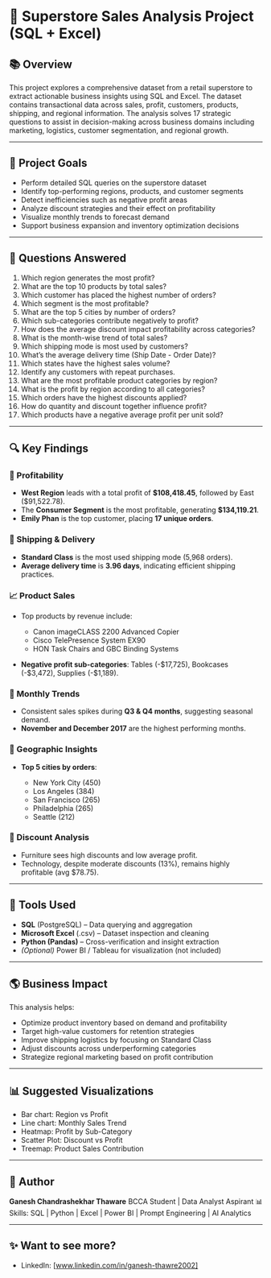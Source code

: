 # 🏣 Superstore Sales Analysis Project (SQL + Excel)

## 📚 Overview

This project explores a comprehensive dataset from a retail superstore to extract actionable business insights using SQL and Excel. 
The dataset contains transactional data across sales, profit, customers, products, shipping, and regional information. 
The analysis solves 17 strategic questions to assist in decision-making across business domains including marketing, logistics, customer segmentation, and regional growth.

---

## 📆 Project Goals

* Perform detailed SQL queries on the superstore dataset
* Identify top-performing regions, products, and customer segments
* Detect inefficiencies such as negative profit areas
* Analyze discount strategies and their effect on profitability
* Visualize monthly trends to forecast demand
* Support business expansion and inventory optimization decisions

---

## 🔎 Questions Answered

1. Which region generates the most profit?
2. What are the top 10 products by total sales?
3. Which customer has placed the highest number of orders?
4. Which segment is the most profitable?
5. What are the top 5 cities by number of orders?
6. Which sub-categories contribute negatively to profit?
7. How does the average discount impact profitability across categories?
8. What is the month-wise trend of total sales?
9. Which shipping mode is most used by customers?
10. What’s the average delivery time (Ship Date - Order Date)?
11. Which states have the highest sales volume?
12. Identify any customers with repeat purchases.
13. What are the most profitable product categories by region?
14. What is the profit by region according to all categories?
15. Which orders have the highest discounts applied?
16. How do quantity and discount together influence profit?
17. Which products have a negative average profit per unit sold?

---

## 🔍 Key Findings

### 🌟 Profitability

* **West Region** leads with a total profit of **\$108,418.45**, followed by East (\$91,522.78).
* The **Consumer Segment** is the most profitable, generating **\$134,119.21**.
* **Emily Phan** is the top customer, placing **17 unique orders**.

### 🚚 Shipping & Delivery

* **Standard Class** is the most used shipping mode (5,968 orders).
* **Average delivery time** is **3.96 days**, indicating efficient shipping practices.

### 📈 Product Sales

* Top products by revenue include:

  * Canon imageCLASS 2200 Advanced Copier
  * Cisco TelePresence System EX90
  * HON Task Chairs and GBC Binding Systems
* **Negative profit sub-categories**: Tables (-\$17,725), Bookcases (-\$3,472), Supplies (-\$1,189).

### 📅 Monthly Trends

* Consistent sales spikes during **Q3 & Q4 months**, suggesting seasonal demand.
* **November and December 2017** are the highest performing months.

### 🌆 Geographic Insights

* **Top 5 cities by orders**:

  * New York City (450)
  * Los Angeles (384)
  * San Francisco (265)
  * Philadelphia (265)
  * Seattle (212)

### 💸 Discount Analysis

* Furniture sees high discounts and low average profit.
* Technology, despite moderate discounts (13%), remains highly profitable (avg \$78.75).

---

## 📅 Tools Used

* **SQL** (PostgreSQL) – Data querying and aggregation
* **Microsoft Excel** (.csv) – Dataset inspection and cleaning
* **Python (Pandas)** – Cross-verification and insight extraction
* *(Optional)* Power BI / Tableau for visualization (not included)

---

## 🌎 Business Impact

This analysis helps:

* Optimize product inventory based on demand and profitability
* Target high-value customers for retention strategies
* Improve shipping logistics by focusing on Standard Class
* Adjust discounts across underperforming categories
* Strategize regional marketing based on profit contribution

---

## 📊 Suggested Visualizations

* Bar chart: Region vs Profit
* Line chart: Monthly Sales Trend
* Heatmap: Profit by Sub-Category
* Scatter Plot: Discount vs Profit
* Treemap: Product Sales Contribution

---

## 👤 Author

**Ganesh Chandrashekhar Thaware**
BCCA Student | Data Analyst Aspirant
📊 Skills: SQL | Python | Excel | Power BI | Prompt Engineering | AI Analytics

---

## ✨ Want to see more?


* LinkedIn: \[www.linkedin.com/in/ganesh-thawre2002]
